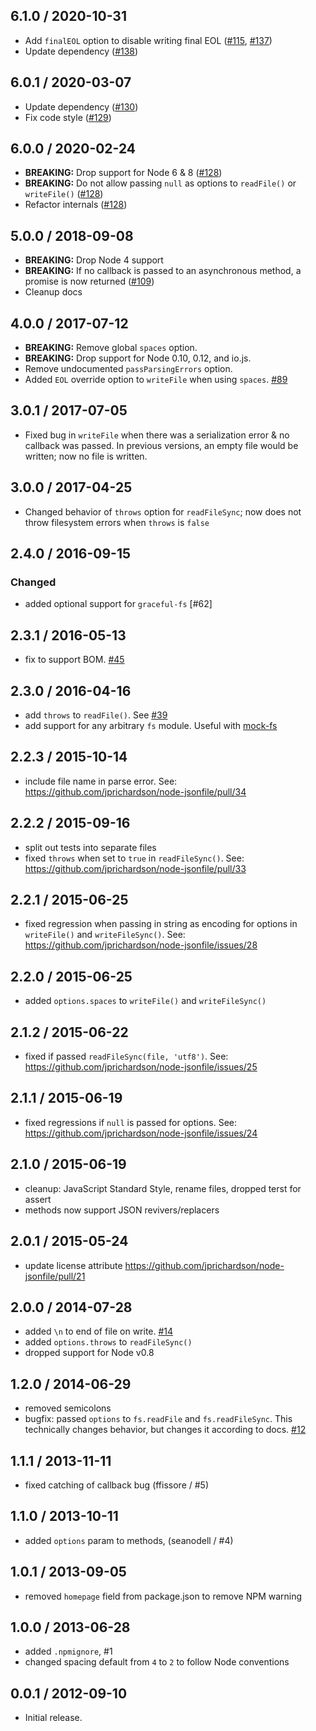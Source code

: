 ## 6.1.0 / 2020-10-31

- Add `finalEOL` option to disable writing final EOL
  ([#115](https://github.com/jprichardson/node-jsonfile/issues/115),
  [#137](https://github.com/jprichardson/node-jsonfile/pull/137))
- Update dependency
  ([#138](https://github.com/jprichardson/node-jsonfile/pull/138))

## 6.0.1 / 2020-03-07

- Update dependency
  ([#130](https://github.com/jprichardson/node-jsonfile/pull/130))
- Fix code style
  ([#129](https://github.com/jprichardson/node-jsonfile/pull/129))

## 6.0.0 / 2020-02-24

- **BREAKING:** Drop support for Node 6 & 8
  ([#128](https://github.com/jprichardson/node-jsonfile/pull/128))
- **BREAKING:** Do not allow passing `null` as options to `readFile()` or
  `writeFile()` ([#128](https://github.com/jprichardson/node-jsonfile/pull/128))
- Refactor internals
  ([#128](https://github.com/jprichardson/node-jsonfile/pull/128))

## 5.0.0 / 2018-09-08

- **BREAKING:** Drop Node 4 support
- **BREAKING:** If no callback is passed to an asynchronous method, a promise is
  now returned ([#109](https://github.com/jprichardson/node-jsonfile/pull/109))
- Cleanup docs

## 4.0.0 / 2017-07-12

- **BREAKING:** Remove global `spaces` option.
- **BREAKING:** Drop support for Node 0.10, 0.12, and io.js.
- Remove undocumented `passParsingErrors` option.
- Added `EOL` override option to `writeFile` when using `spaces`. [#89]

## 3.0.1 / 2017-07-05

- Fixed bug in `writeFile` when there was a serialization error & no callback
  was passed. In previous versions, an empty file would be written; now no file
  is written.

## 3.0.0 / 2017-04-25

- Changed behavior of `throws` option for `readFileSync`; now does not throw
  filesystem errors when `throws` is `false`

## 2.4.0 / 2016-09-15

### Changed

- added optional support for `graceful-fs` [#62]

## 2.3.1 / 2016-05-13

- fix to support BOM. [#45][#45]

## 2.3.0 / 2016-04-16

- add `throws` to `readFile()`. See [#39][#39]
- add support for any arbitrary `fs` module. Useful with
  [mock-fs](https://www.npmjs.com/package/mock-fs)

## 2.2.3 / 2015-10-14

- include file name in parse error. See:
  https://github.com/jprichardson/node-jsonfile/pull/34

## 2.2.2 / 2015-09-16

- split out tests into separate files
- fixed `throws` when set to `true` in `readFileSync()`. See:
  https://github.com/jprichardson/node-jsonfile/pull/33

## 2.2.1 / 2015-06-25

- fixed regression when passing in string as encoding for options in
  `writeFile()` and `writeFileSync()`. See:
  https://github.com/jprichardson/node-jsonfile/issues/28

## 2.2.0 / 2015-06-25

- added `options.spaces` to `writeFile()` and `writeFileSync()`

## 2.1.2 / 2015-06-22

- fixed if passed `readFileSync(file, 'utf8')`. See:
  https://github.com/jprichardson/node-jsonfile/issues/25

## 2.1.1 / 2015-06-19

- fixed regressions if `null` is passed for options. See:
  https://github.com/jprichardson/node-jsonfile/issues/24

## 2.1.0 / 2015-06-19

- cleanup: JavaScript Standard Style, rename files, dropped terst for assert
- methods now support JSON revivers/replacers

## 2.0.1 / 2015-05-24

- update license attribute https://github.com/jprichardson/node-jsonfile/pull/21

## 2.0.0 / 2014-07-28

- added `\n` to end of file on write.
  [#14](https://github.com/jprichardson/node-jsonfile/pull/14)
- added `options.throws` to `readFileSync()`
- dropped support for Node v0.8

## 1.2.0 / 2014-06-29

- removed semicolons
- bugfix: passed `options` to `fs.readFile` and `fs.readFileSync`. This
  technically changes behavior, but changes it according to docs. [#12][#12]

## 1.1.1 / 2013-11-11

- fixed catching of callback bug (ffissore / #5)

## 1.1.0 / 2013-10-11

- added `options` param to methods, (seanodell / #4)

## 1.0.1 / 2013-09-05

- removed `homepage` field from package.json to remove NPM warning

## 1.0.0 / 2013-06-28

- added `.npmignore`, #1
- changed spacing default from `4` to `2` to follow Node conventions

## 0.0.1 / 2012-09-10

- Initial release.

[#89]: https://github.com/jprichardson/node-jsonfile/pull/89
[#45]: https://github.com/jprichardson/node-jsonfile/issues/45 "Reading of UTF8-encoded (w/ BOM) files fails"
[#44]: https://github.com/jprichardson/node-jsonfile/issues/44 "Extra characters in written file"
[#43]: https://github.com/jprichardson/node-jsonfile/issues/43 "Prettyfy json when written to file"
[#42]: https://github.com/jprichardson/node-jsonfile/pull/42 "Moved fs.readFileSync within the try/catch"
[#41]: https://github.com/jprichardson/node-jsonfile/issues/41 "Linux: Hidden file not working"
[#40]: https://github.com/jprichardson/node-jsonfile/issues/40 "autocreate folder doesn't work from Path-value"
[#39]: https://github.com/jprichardson/node-jsonfile/pull/39 "Add `throws` option for readFile (async)"
[#38]: https://github.com/jprichardson/node-jsonfile/pull/38 "Update README.md writeFile[Sync] signature"
[#37]: https://github.com/jprichardson/node-jsonfile/pull/37 "support append file"
[#36]: https://github.com/jprichardson/node-jsonfile/pull/36 "Add typescript definition file."
[#35]: https://github.com/jprichardson/node-jsonfile/pull/35 "Add typescript definition file."
[#34]: https://github.com/jprichardson/node-jsonfile/pull/34 "readFile JSON parse error includes filename"
[#33]: https://github.com/jprichardson/node-jsonfile/pull/33 "fix throw->throws typo in readFileSync()"
[#32]: https://github.com/jprichardson/node-jsonfile/issues/32 "readFile & readFileSync can possible have strip-comments as an option?"
[#31]: https://github.com/jprichardson/node-jsonfile/pull/31 "[Modify] Support string include is unicode escape string"
[#30]: https://github.com/jprichardson/node-jsonfile/issues/30 "How to use Jsonfile package in Meteor.js App?"
[#29]: https://github.com/jprichardson/node-jsonfile/issues/29 "writefile callback if no error?"
[#28]: https://github.com/jprichardson/node-jsonfile/issues/28 "writeFile options argument broken"
[#27]: https://github.com/jprichardson/node-jsonfile/pull/27 "Use svg instead of png to get better image quality"
[#26]: https://github.com/jprichardson/node-jsonfile/issues/26 "Breaking change to fs-extra"
[#25]: https://github.com/jprichardson/node-jsonfile/issues/25 "support string encoding param for read methods"
[#24]: https://github.com/jprichardson/node-jsonfile/issues/24 "readFile: Passing in null options with a callback throws an error"
[#23]: https://github.com/jprichardson/node-jsonfile/pull/23 "Add appendFile and appendFileSync"
[#22]: https://github.com/jprichardson/node-jsonfile/issues/22 "Default value for spaces in readme.md is outdated"
[#21]: https://github.com/jprichardson/node-jsonfile/pull/21 "Update license attribute"
[#20]: https://github.com/jprichardson/node-jsonfile/issues/20 "Add simple caching functionallity"
[#19]: https://github.com/jprichardson/node-jsonfile/pull/19 "Add appendFileSync method"
[#18]: https://github.com/jprichardson/node-jsonfile/issues/18 "Add updateFile and updateFileSync methods"
[#17]: https://github.com/jprichardson/node-jsonfile/issues/17 "seem read & write sync has sequentially problem"
[#16]: https://github.com/jprichardson/node-jsonfile/pull/16 "export spaces defaulted to null"
[#15]: https://github.com/jprichardson/node-jsonfile/issues/15 "`jsonfile.spaces` should default to `null`"
[#14]: https://github.com/jprichardson/node-jsonfile/pull/14 "Add EOL at EOF"
[#13]: https://github.com/jprichardson/node-jsonfile/issues/13 "Add a final newline"
[#12]: https://github.com/jprichardson/node-jsonfile/issues/12 "readFile doesn't accept options"
[#11]: https://github.com/jprichardson/node-jsonfile/pull/11 "Added try,catch to readFileSync"
[#10]: https://github.com/jprichardson/node-jsonfile/issues/10 "No output or error from writeFile"
[#9]: https://github.com/jprichardson/node-jsonfile/pull/9 "Change 'js' to 'jf' in example."
[#8]: https://github.com/jprichardson/node-jsonfile/pull/8 "Updated forgotten module.exports to me."
[#7]: https://github.com/jprichardson/node-jsonfile/pull/7 "Add file name in error message"
[#6]: https://github.com/jprichardson/node-jsonfile/pull/6 "Use graceful-fs when possible"
[#5]: https://github.com/jprichardson/node-jsonfile/pull/5 "Jsonfile doesn't behave nicely when used inside a test suite."
[#4]: https://github.com/jprichardson/node-jsonfile/pull/4 "Added options parameter to writeFile and writeFileSync"
[#3]: https://github.com/jprichardson/node-jsonfile/issues/3 "test2"
[#2]: https://github.com/jprichardson/node-jsonfile/issues/2 "homepage field must be a string url. Deleted."
[#1]: https://github.com/jprichardson/node-jsonfile/pull/1 "adding an `.npmignore` file"
